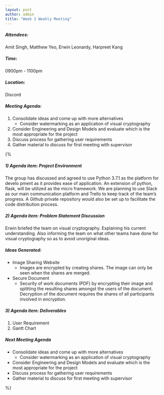 ```yaml
---
layout: post
author: admin
title: "Week 2 Weekly Meeting"
---
```


##### Attendees:
Amit Singh, Matthew Yeo, Erwin Leonardy, Harpreet Kang

##### Time:
0900pm - 1100pm

##### Location: 
Discord

##### Meeting Agenda:
1. Consolidate ideas and come up with more alternatives
	- Consider watermarking as an application of visual cryptography
2. Consider Engineering and Design Models and evaluate which is the most appropriate for the project
3. Discuss process for gathering user requirements
4. Gather material to discuss for first meeting with supervisor

{%

##### 1) Agenda item: Project Environment
The group has discussed and agreed to use Python 3.7.1 as the platform for develo	pment as it provides ease of application. An extension of python, flask, will be utilized as the micro framework.
We are planning to use Slack as our main communication platform and Trello to keep track of the team’s progress.
A Github private repository would also be set up to facilitate the code distribution process.

##### 2) Agenda item: Problem Statement Discussion
Erwin briefed the team on visual cryptography. Explaining his current understanding. Also informing the team on what other teams have done for visual cryptography so as to avoid unoriginal ideas. 

##### Ideas Generated:
- Image Sharing Website
	- Images are encrypted by creating shares. The image can only be seen when the shares are merged. 
- Secure Document
	- Security of work documents (PDF) by encrypting their image and splitting the resulting shares amongst the users of the document. Decryption of the document requires the shares of all participants involved in encryption.


##### 3) Agenda item: Deliverables
1. User Requirement
2. Gantt Chart

##### Next Meeting Agenda
- Consolidate ideas and come up with more alternatives
	- Consider watermarking as an application of visual cryptography
- Consider Engineering and Design Models and evaluate which is the most appropriate for the project
- Discuss process for gathering user requirements
- Gather material to discuss for first meeting with supervisor

%}
